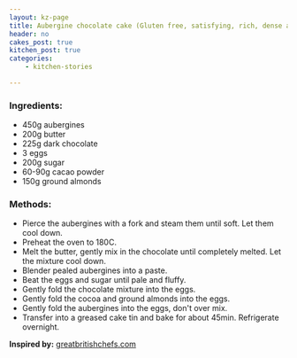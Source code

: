```yaml
---
layout: kz-page
title: Aubergine chocolate cake (Gluten free, satisfying, rich, dense and moist cake.)
header: no
cakes_post: true
kitchen_post: true
categories:
    - kitchen-stories

---
```


### Ingredients:

* 450g aubergines
* 200g butter
* 225g dark chocolate
* 3 eggs
* 200g sugar
* 60-90g cacao powder
* 150g ground almonds

### Methods:

* Pierce the aubergines with a fork and steam them until soft. Let them cool down.
* Preheat the oven to 180C.
* Melt the butter, gently mix in the chocolate until completely melted. Let the mixture cool down.
* Blender pealed aubergines into a paste.
* Beat the eggs and sugar until pale and fluffy.
* Gently fold the chocolate mixture into the eggs.
* Gently fold the cocoa and ground almonds into the eggs.
* Gently fold the aubergines into the eggs, don't over mix.
* Transfer into a greased cake tin and bake for about 45min. Refrigerate overnight.

**Inspired by:** [greatbritishchefs.com][1]

[1]: https://www.greatbritishchefs.com/recipes/aubergine-chocolate-cake-recipe